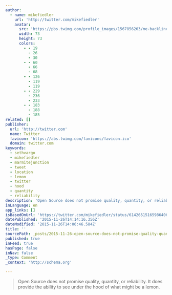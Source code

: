 ```yaml
---
author:
  - name: mikefiedler
    url: 'http://twitter.com/mikefiedler'
    avatar:
      src: 'https://pbs.twimg.com/profile_images/1567856263/me-backline-outside-crop_bigger.jpg'
      width: 73
      height: 73
      colors:
        - - 19
          - 26
          - 30
        - - 60
          - 66
          - 68
        - - 126
          - 119
          - 119
        - - 229
          - 236
          - 233
        - - 183
          - 188
          - 185
related: []
publisher:
  url: 'http://twitter.com'
  name: Twitter
  favicon: 'https://abs.twimg.com/favicons/favicon.ico'
  domain: twitter.com
keywords:
  - sethvargo
  - mikefiedler
  - marmitejunction
  - tweet
  - location
  - lemon
  - twitter
  - hood
  - quantity
  - reliability
description: 'Open Source does not promise quality, quantity, or reliability. It does provide the ability to see under the hood of what might be a lemon.'
inLanguage: en
app_links: []
isBasedOnUrl: 'https://twitter.com/mikefiedler/status/614265151659864064'
datePublished: '2015-11-26T14:14:16.356Z'
dateModified: '2015-11-26T14:06:46.584Z'
title: ''
sourcePath: _posts/2015-11-26-open-source-does-not-promise-quality-quantity-or-reliabili.md
published: true
inFeed: true
hasPage: false
inNav: false
_type: Comment
_context: 'http://schema.org'

---
```

> Open Source does not promise quality&comma; quantity&comma; or reliability&period; It does provide the ability to see under the hood of what might be a lemon&period;